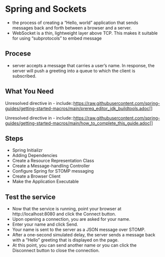 # Spring and Sockets

- the process of creating a “Hello, world” application that sends messages back and forth between a browser and a server. 
- WebSocket is a thin, lightweight layer above TCP. This makes it suitable for using “subprotocols” to embed message

## Procese
- server  accepts a message that carries a user’s name. In response, the server will push a greeting into a queue to which the client is subscribed.

## What You Need
Unresolved directive in <stdin> - include::https://raw.githubusercontent.com/spring-guides/getting-started-macros/main/prereq_editor_jdk_buildtools.adoc[]

Unresolved directive in <stdin> - include::https://raw.githubusercontent.com/spring-guides/getting-started-macros/main/how_to_complete_this_guide.adoc[]
  
## Steps
- Spring Initializr
- Adding Dependencies
- Create a Resource Representation Class
- Create a Message-handling Controller
- Configure Spring for STOMP messaging
- Create a Browser Client
- Make the Application Executable

## Test the service
- Now that the service is running, point your browser at http://localhost:8080 and click the Connect button.
- Upon opening a connection, you are asked for your name.
- Enter your name and click Send.
- Your name is sent to the server as a JSON message over STOMP. 
- After a one-second simulated delay, the server sends a message back with a “Hello” greeting that is displayed on the page. 
- At this point, you can send another name or you can click the Disconnect button to close the connection.
